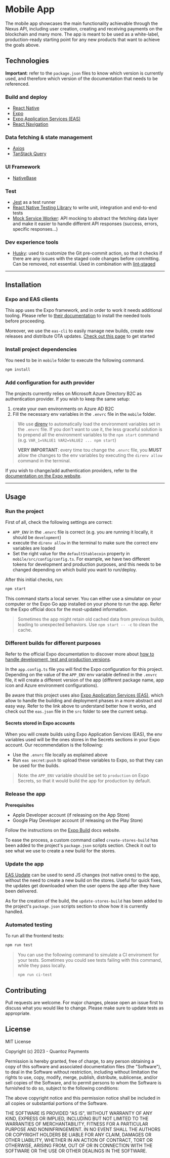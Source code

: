 # Mobile App

The mobile app showcases the main functionality achievable through the Nexus API, including user creation, creating and receiving payments on the blockchain and many more.
The app is meant to be used as a white-label, production-ready starting point for any new products that want to achieve the goals above.

## Technologies

**Important**: refer to the `package.json` files to know which version is currently used, and therefore which version of the documentation that needs to be referenced.

### Build and deploy

- [React Native](https://reactnative.dev/)
- [Expo](https://docs.expo.dev/)
- [Expo Application Services (EAS)](https://docs.expo.dev/eas/)
- [React Navigation](https://reactnavigation.org/)

### Data fetching & state management

- [Axios](https://axios-http.com/docs/intro)
- [TanStack Query](https://tanstack.com/query/latest)

### UI Framework

- [NativeBase](https://nativebase.io/)

### Test

- [Jest](https://jestjs.io/) as a test runner
- [React Native Testing Library](https://github.com/callstack/react-native-testing-library) to write unit, integration and end-to-end tests
- [Mock Service Worker](https://mswjs.io/): API mocking to abstract the fetching data layer and make it easier to handle different API responses (success, errors, specific responses...)

### Dev experience tools

- [Husky](https://github.com/typicode/husky): used to customize the Git pre-commit action, so that it checks if there are any issues with the staged code changes before committing. Can be removed, not essential. Used in combination with [lint-staged](https://github.com/okonet/lint-staged)

---

## Installation

### Expo and EAS clients

This app uses the Expo framework, and in order to work it needs additional tooling. Please refer to [their documentation](https://docs.expo.dev/get-started/installation/) to install the needed tools before proceeding.

Moreover, we use the `eas-cli` to easily manage new builds, create new releases and distribute OTA updates. [Check out this page](https://docs.expo.dev/build/setup/) to get started

### Install project dependencies

You need to be in `mobile` folder to execute the following command.

```bash
npm install
```

### Add configuration for auth provider

The projects currently relies on Microsoft Azure Directory B2C as authentication provider. If you wish to keep the same setup:

1. create your own environments on Azure AD B2C
2. Fill the necessary env variables in the `.envrc` file in the `mobile` folder.

> We use [direnv](https://direnv.net/) to automatically load the environment variables set in the `.envrc` file. If you don't want to use it, the less graceful solution is to prepend all the environment variables to the `npm start` command (e.g. `VAR_1=VALUE1 VAR2=VALUE2 ... npm start`)
>
> **VERY IMPORTANT**: every time tou change the `.envrc` file, you **MUST** allow the changes to the env variables by executing the `direnv allow` command in the terminal.

If you wish to change/add authentication providers, refer to the [documentation on the Expo website](https://docs.expo.dev/versions/latest/sdk/auth-session/).

---

## Usage

### Run the project

First of all, check the following settings are correct:

- `APP_ENV` in the `.envrc` file is correct (e.g. you are running it locally, it should be `development`)
- execute the `direnv allow` in the terminal to make sure the correct env variables are loaded
- Set the right value for the `defaultStablecoin` property in `mobile/src/config/config.ts`. For example, we have two different tokens for development and production purposes, and this needs to be changed depending on which build you want to run/deploy.

After this initial checks, run:

```bash
npm start
```

This command starts a local server. You can either use a simulator on your computer or the Expo Go app installed on your phone to run the app. Refer to the Expo official docs for the most-updated information.

> Sometimes the app might retain old cached data from previous builds, leading to unexpected behaviors.
> Use `npm start -- -c` to clean the cache.

### Different builds for different purposes

Refer to the official Expo documentation to discover more about [how to handle development, test and production versions](https://docs.expo.dev/workflow/development-mode/).

In the `app.config.ts` file you will find the Expo configuration for this project. Depending on the value of the `APP_ENV` env variable defined in the `.envrc` file, it will create a different version of the app (different package name, app icon and Azure environment configurations).

Be aware that this project uses also [Expo Application Services (EAS)](https://docs.expo.dev/eas/), which allow to handle the building and deployment phases in a more abstract and easy way. Refer to the link above to understand better how it works, and check out the `eas.json` file in the `src` folder to see the current setup.

#### Secrets stored in Expo accounts

When you will create builds using Expo Application Services (EAS), the env variables used will be the ones stores in the Secrets sections in your Expo account. Our recommendation is the following:

- Use the `.envrc` file locally as explained above
- Run `eas secret:push` to upload these variables to Expo, so that they can be used for the builds.

> Note: the `APP_ENV` variable should be set to `production` on Expo Secrets, so that it would build the app for production by default.

### Release the app

**Prerequisites**

- Apple Developer account (if releasing on the App Store)
- Google Play Developer account (if releasing on the Play Store)

Follow the instructions on the [Expo Build](https://docs.expo.dev/build/introduction/) docs website.

To ease the process, a custom command called `create-stores-build` has been added to the project's `package.json` scripts section. Check it out to see what we use to create a new build for the stores.

### Update the app

[EAS Update](https://docs.expo.dev/eas-update/introduction/) can be used to send JS changes (not native ones) to the app, without the need to create a new build on the stores. Useful for quick fixes, the updates get downloaded when the user opens the app after they have been delivered.

As for the creation of the build, the `update-stores-build` has been added to the project's `package.json` scripts section to show how it is currently handled.

### Automated testing

To run all the frontend tests:

```bash
npm run test
```

> You can use the following command to simulate a CI enviroment for your tests. Sometimes you could see tests failing with this command, while they pass locally.
>
> `npm run ci-test`

## Contributing

Pull requests are welcome. For major changes, please open an issue first to discuss what you would like to change.
Please make sure to update tests as appropriate.

## License

MIT License

Copyright (c) 2023 - Quantoz Payments

Permission is hereby granted, free of charge, to any person obtaining a copy
of this software and associated documentation files (the "Software"), to deal
in the Software without restriction, including without limitation the rights
to use, copy, modify, merge, publish, distribute, sublicense, and/or sell
copies of the Software, and to permit persons to whom the Software is
furnished to do so, subject to the following conditions:

The above copyright notice and this permission notice shall be included in all
copies or substantial portions of the Software.

THE SOFTWARE IS PROVIDED "AS IS", WITHOUT WARRANTY OF ANY KIND, EXPRESS OR
IMPLIED, INCLUDING BUT NOT LIMITED TO THE WARRANTIES OF MERCHANTABILITY,
FITNESS FOR A PARTICULAR PURPOSE AND NONINFRINGEMENT. IN NO EVENT SHALL THE
AUTHORS OR COPYRIGHT HOLDERS BE LIABLE FOR ANY CLAIM, DAMAGES OR OTHER
LIABILITY, WHETHER IN AN ACTION OF CONTRACT, TORT OR OTHERWISE, ARISING FROM,
OUT OF OR IN CONNECTION WITH THE SOFTWARE OR THE USE OR OTHER DEALINGS IN THE
SOFTWARE.
